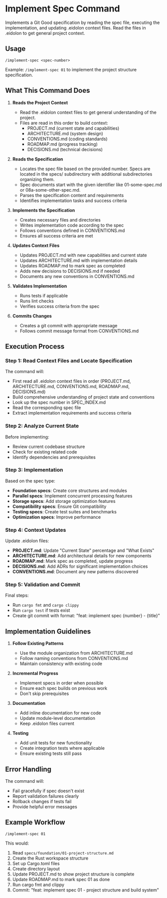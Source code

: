 # Implement Spec Command

Implements a Git Good specification by reading the spec file, executing the implementation, and updating .eidolon context files.  Read the files in .eidolon to get general project context.

## Usage

```
/implement-spec <spec-number>
```

Example: `/implement-spec 01` to implement the project structure specification.

## What This Command Does

1. **Reads the Project Context**
   - Read the .eidolon context files to get general understanding of the project.
   - Files are read in this order to build context:
     - PROJECT.md (current state and capabilities)
     - ARCHITECTURE.md (system design)
     - CONVENTIONS.md (coding standards)
     - ROADMAP.md (progress tracking)
     - DECISIONS.md (technical decisions)
2. **Reads the Specification**
   - Locates the spec file based on the provided number.  Specs are located in the specs/ subdirectory with additional subdirectories organizing them.
   - Spec documents start with the given identifier like 01-some-spec.md or 08a-some-other-spec.md.
   - Parses the specification content and requirements
   - Identifies implementation tasks and success criteria

3. **Implements the Specification**
   - Creates necessary files and directories
   - Writes implementation code according to the spec
   - Follows conventions defined in CONVENTIONS.md
   - Ensures all success criteria are met

4. **Updates Context Files**
   - Updates PROJECT.md with new capabilities and current state
   - Updates ARCHITECTURE.md with implementation details
   - Updates ROADMAP.md to mark spec as completed
   - Adds new decisions to DECISIONS.md if needed
   - Documents any new conventions in CONVENTIONS.md

5. **Validates Implementation**
   - Runs tests if applicable
   - Runs lint checks
   - Verifies success criteria from the spec

6. **Commits Changes**
   - Creates a git commit with appropriate message
   - Follows commit message format from CONVENTIONS.md

## Execution Process

### Step 1: Read Context Files and Locate Specification

The command will:
- First read all .eidolon context files in order (PROJECT.md, ARCHITECTURE.md, CONVENTIONS.md, ROADMAP.md, DECISIONS.md)
- Build comprehensive understanding of project state and conventions
- Look up the spec number in SPEC_INDEX.md
- Read the corresponding spec file
- Extract implementation requirements and success criteria

### Step 2: Analyze Current State

Before implementing:
- Review current codebase structure
- Check for existing related code
- Identify dependencies and prerequisites

### Step 3: Implementation

Based on the spec type:
- **Foundation specs**: Create core structures and modules
- **Parallel specs**: Implement concurrent processing features
- **Storage specs**: Add storage optimization features
- **Compatibility specs**: Ensure Git compatibility
- **Testing specs**: Create test suites and benchmarks
- **Optimization specs**: Improve performance

### Step 4: Context Updates

Update .eidolon files:
- **PROJECT.md**: Update "Current State" percentage and "What Exists"
- **ARCHITECTURE.md**: Add architectural details for new components
- **ROADMAP.md**: Mark spec as completed, update progress
- **DECISIONS.md**: Add ADRs for significant implementation choices
- **CONVENTIONS.md**: Document any new patterns discovered

### Step 5: Validation and Commit

Final steps:
- Run `cargo fmt` and `cargo clippy`
- Run `cargo test` if tests exist
- Create git commit with format: "feat: implement spec {number} - {title}"

## Implementation Guidelines

1. **Follow Existing Patterns**
   - Use the module organization from ARCHITECTURE.md
   - Follow naming conventions from CONVENTIONS.md
   - Maintain consistency with existing code

2. **Incremental Progress**
   - Implement specs in order when possible
   - Ensure each spec builds on previous work
   - Don't skip prerequisites

3. **Documentation**
   - Add inline documentation for new code
   - Update module-level documentation
   - Keep .eidolon files current

4. **Testing**
   - Add unit tests for new functionality
   - Create integration tests where applicable
   - Ensure existing tests still pass

## Error Handling

The command will:
- Fail gracefully if spec doesn't exist
- Report validation failures clearly
- Rollback changes if tests fail
- Provide helpful error messages

## Example Workflow

```
/implement-spec 01
```

This would:
1. Read `specs/foundation/01-project-structure.md`
2. Create the Rust workspace structure
3. Set up Cargo.toml files
4. Create directory layout
5. Update PROJECT.md to show project structure is complete
6. Update ROADMAP.md to mark spec 01 as done
7. Run cargo fmt and clippy
8. Commit: "feat: implement spec 01 - project structure and build system"
